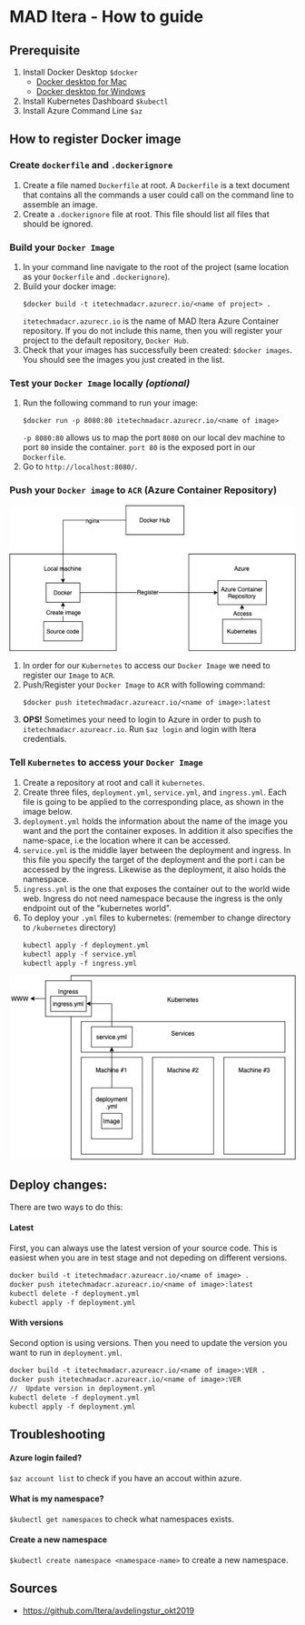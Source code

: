 # MAD Itera - How to guide

## Prerequisite

1. Install Docker Desktop `$docker`
    - [Docker desktop for Mac](https://hub.docker.com/editions/community/docker-ce-desktop-mac) 
    - [Docker desktop for Windows](https://hub.docker.com/editions/community/docker-ce-desktop-windows)
2. Install Kubernetes Dashboard `$kubectl`
3. Install Azure Command Line `$az`

## How to register Docker image

### Create `dockerfile` and `.dockerignore`

1. Create a file named `Dockerfile` at root. A `Dockerfile` is a text document that contains all the commands a user could call on the command line to assemble an image. 
2. Create a `.dockerignore` file at root. This file should list all files that should be ignored. 

### Build your `Docker Image`

1. In your command line navigate to the root of the project (same location as your `Dockerfile` and `.dockerignore`). 
2. Build your docker image: 
    ```
    $docker build -t itetechmadacr.azurecr.io/<name of project> .
    ```
    `itetechmadacr.azurecr.io` is the name of MAD Itera Azure Container repository. If you do not include this name, then you will register your project to the default repository, `Docker Hub`.
3. Check that your images has successfully been created: `$docker images`. You should see the images you just created in the list. 

### Test your `Docker Image` locally *(optional)*

1. Run the following command to run your image:
    ```
    $docker run -p 8080:80 itetechmadacr.azurecr.io/<name of image>
    ```
    `-p 8080:80` allows us to map the port `8080` on our local dev machine to port `80` inside the container. `port 80` is the exposed port in our `Dockerfile`.
2. Go to `http://localhost:8080/`.

### Push your `Docker image` to `ACR` (Azure Container Repository)

![Docker and Azure illustration](./Docker_Azure.png)

1. In order for our `Kubernetes` to access our `Docker Image` we need to register our `Image` to `ACR`. 
2. Push/Register your `Docker Image` to `ACR` with following command:
    ```
    $docker push itetechmadacr.azureacr.io/<name of image>:latest
    ```
3. **OPS!** Sometimes your need to login to Azure in order to push to `itetechmadacr.azureacr.io`. Run `$az login` and login with Itera credentials. 

### Tell `Kubernetes` to access your `Docker Image`

1. Create a repository at root and call it `kubernetes`.
2. Create three files, `deployment.yml`, `service.yml`, and `ingress.yml`. Each file is going to be applied to the corresponding place, as shown in the image below.
3. `deployment.yml` holds the information about the name of the image you want and the port the container exposes. In addition it also specifies the name-space, i.e the location where it can be accessed. 
4. `service.yml` is the middle layer between the deployment and ingress. In this file you specify the target of the deployment and the port i can be accessed by the ingress. Likewise as the deployment, it also holds the namespace. 
5. `ingress.yml` is the one that exposes the container out to the world wide web. Ingress do not need namespace because the ingress is the only endpoint out of the "kubernetes world". 
6. To deploy your `.yml` files to kubernetes: (remember to change directory to `/kubernetes` directory)
    ```
    kubectl apply -f deployment.yml
    kubectl apply -f service.yml
    kubectl apply -f ingress.yml
    ```


 ![Docker and Azure illustration](./Kubernetes.png)

## Deploy changes: 

There are two ways to do this: 

#### Latest
First, you can always use the latest version of your source code. This is easiest when you are in test stage and not depeding on different versions.
```
docker build -t itetechmadacr.azureacr.io/<name of image> .
docker push itetechmadacr.azureacr.io/<name of image>:latest
kubectl delete -f deployment.yml
kubectl apply -f deployment.yml
```
#### With versions
Second option is using versions. Then you need to update the version you want to run in `deployment.yml`. 
```
docker build -t itetechmadacr.azureacr.io/<name of image>:VER .
docker push itetechmadacr.azureacr.io/<name of image>:VER
//  Update version in deployment.yml
kubectl delete -f deployment.yml
kubectl apply -f deployment.yml
```

## Troubleshooting

#### Azure login failed? 
`$az account list` to check if you have an accout within azure.

#### What is my namespace?
`$kubectl get namespaces` to check what namespaces exists.

#### Create a new namespace
`$kubectl create namespace <namespace-name>` to create a new namespace.

## Sources
- https://github.com/Itera/avdelingstur_okt2019